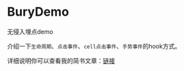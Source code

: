 # BuryDemo
无侵入埋点demo

介绍一下`生命周期`、`点击事件`、`cell点击事件`、`手势事件`的hook方式。

详细说明你可以查看我的简书文章：[链接](https://www.jianshu.com/p/82dd6d19b457)
